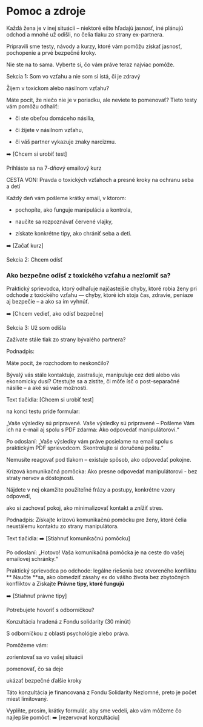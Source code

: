 # Pomoc a zdroje

Každá žena je v inej situácii – niektoré ešte hľadajú jasnosť, iné plánujú odchod a mnohé už odišli, no čelia tlaku zo strany ex-partnera.

Pripravili sme testy, návody a kurzy, ktoré vám pomôžu získať jasnosť, pochopenie a prvé bezpečné kroky.

Nie ste na to sama. Vyberte si, čo vám práve teraz najviac pomôže.

Sekcia 1: Som vo vzťahu a nie som si istá, či je zdravý

Žijem v toxickom alebo násilnom vzťahu?

Máte pocit, že niečo nie je v poriadku, ale neviete to pomenovať? Tieto testy vám pomôžu odhaliť:

* či ste obeťou domáceho násilia,

* či žijete v násilnom vzťahu,

* či váš partner vykazuje znaky narcizmu.

➡️ [Chcem si urobiť test]

Prihláste sa na 7-dňový emailový kurz

CESTA VON: Pravda o toxických vzťahoch a presné kroky na ochranu seba a detí

Každý deň vám pošleme krátky email, v ktorom:

* pochopíte, ako funguje manipulácia a kontrola,

* naučíte sa rozpoznávať červené vlajky,

* získate konkrétne tipy, ako chrániť seba a deti.

➡️ [Začať kurz]

Sekcia 2: Chcem odísť

### Ako bezpečne odísť z toxického vzťahu a nezlomiť sa?

Praktický sprievodca, ktorý odhaľuje najčastejšie chyby, ktoré robia ženy pri odchode z toxického vzťahu — chyby, ktoré ich stoja čas, zdravie, peniaze aj bezpečie – a ako sa im vyhnúť.

➡️ [Chcem vedieť, ako odísť bezpečne]

Sekcia 3: Už som odišla

Zažívate stále tlak zo strany bývalého partnera?

Podnadpis:

Máte pocit, že rozchodom to neskončilo?

Bývalý vás stále kontaktuje, zastrašuje, manipuluje cez deti alebo vás ekonomicky dusí?
Otestujte sa a zistite, či môťe ísč o post-separačné násilie – a aké sú vaše možnosti.

Text tlačidla:
[Chcem si urobiť test] 

na konci testu pride formular:

„Vaše výsledky sú pripravené. Vaše výsledky sú pripravené – Pošleme Vám ich na e-mail aj spolu s PDF zdarma: Ako odpovedať manipulátorovi.“

Po odoslaní:
„Vaše výsledky vám práve posielame na email spolu s praktickým PDF sprievodcom.  Skontrolujte si doručenú poštu.“

Nemusíte reagovať pod tlakom – existuje spôsob, ako odpovedať pokojne.

Krízová komunikačná pomôcka: Ako presne odpovedať manipulátorovi - bez straty nervov a dôstojnosti. 

Nájdete v nej okamžite použiteľné frázy a postupy, konkrétne vzory odpovedí,

ako si zachovať pokoj, ako minimalizovať kontakt a znížiť stres.

Podnadpis:
Získajte krízovú komunikačnú pomôcku pre ženy, ktoré čelia neustálemu kontaktu zo strany manipulátora.

Text tlačidla:
➡️ [Stiahnuť komunikačnú pomôcku]

Po odoslaní:
„Hotovo! Vaša komunikačná pomôcka je na ceste do vašej emailovej schránky.“

Praktický sprievodca po odchode: legálne riešenia bez otvoreného konfliktu
** Naučte **sa, ako obmedziť zásahy ex do vášho života bez zbytočných konfliktov a Získajte **Právne tipy, ktoré fungujú**

➡️ [Stiahnuť právne tipy]

Potrebujete hovoriť s odborníčkou?

Konzultácia hradená z Fondu solidarity (30 minút)


S odborníčkou z oblasti psychológie alebo práva.

Pomôžeme vám:

zorientovať sa vo vašej situácii

pomenovať, čo sa deje

ukázať bezpečné ďalšie kroky

Táto konzultácia je financovaná z Fondu Solidarity Nezlomné, preto je počet miest limitovaný.

Vyplňte, prosím, krátky formulár, aby sme vedeli, ako vám môžeme čo najlepšie pomôcť:
➡️ [rezervovať konzultáciu]
